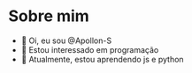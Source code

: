 # Sobre mim

- 👋 Oi, eu sou @Apollon-S
- 👀 Estou interessado em programação
- 🌱 Atualmente, estou aprendendo js e python

<!---
Apollon-S/Apollon-S is a ✨ special ✨ repository because its `README.md` (this file) appears on your GitHub profile.
You can click the Preview link to take a look at your changes.
--->

